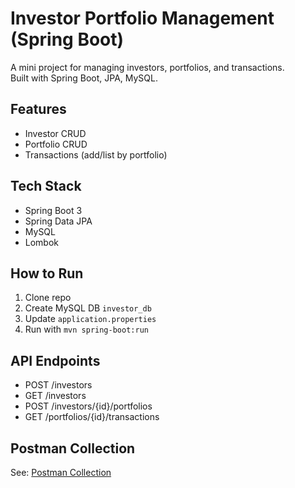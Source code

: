 # Investor Portfolio Management (Spring Boot)

A mini project for managing investors, portfolios, and transactions.  
Built with Spring Boot, JPA, MySQL.

## Features
- Investor CRUD
- Portfolio CRUD
- Transactions (add/list by portfolio)

## Tech Stack
- Spring Boot 3
- Spring Data JPA
- MySQL
- Lombok

## How to Run
1. Clone repo
2. Create MySQL DB `investor_db`
3. Update `application.properties`
4. Run with `mvn spring-boot:run`

## API Endpoints
- POST /investors
- GET /investors
- POST /investors/{id}/portfolios
- GET /portfolios/{id}/transactions

## Postman Collection
See: [Postman Collection](docs/SpringBoot_Investor_API.postman_collection.json)